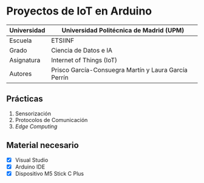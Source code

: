 # Proyectos de IoT en Arduino

| Universidad | Universidad Politécnica de Madrid (UPM) |
|-----------|-------------|
| Escuela | ETSIINF |
| Grado   | Ciencia de Datos e IA |
| Asignatura | Internet of Things (IoT) |
| Autores  | Prisco García-Consuegra Martín y Laura García Perrín |

## Prácticas

1. Sensorización
2. Protocolos de Comunicación
3. _Edge Computing_

## Material necesario

- [x] Visual Studio 
- [x] Arduino IDE   
- [x] Dispositivo M5 Stick C Plus  
